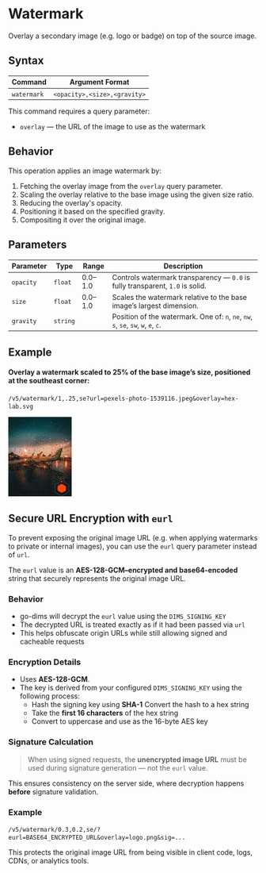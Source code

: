 # Watermark

Overlay a secondary image (e.g. logo or badge) on top of the source image.

## Syntax

| Command     | Argument Format               |
|-------------|-------------------------------|
| `watermark` | `<opacity>,<size>,<gravity>`  |

This command requires a query parameter:

- `overlay` — the URL of the image to use as the watermark

## Behavior

This operation applies an image watermark by:

1. Fetching the overlay image from the `overlay` query parameter.
2. Scaling the overlay relative to the base image using the given size ratio.
3. Reducing the overlay's opacity.
4. Positioning it based on the specified gravity.
5. Compositing it over the original image.

## Parameters

| Parameter   | Type     | Range     | Description                                                                 |
|-------------|----------|-----------|-----------------------------------------------------------------------------|
| `opacity`   | `float`  | 0.0–1.0   | Controls watermark transparency — `0.0` is fully transparent, `1.0` is solid. |
| `size`      | `float`  | 0.0–1.0   | Scales the watermark relative to the base image’s largest dimension.        |
| `gravity`   | `string` |           | Position of the watermark. One of: `n`, `ne`, `nw`, `s`, `se`, `sw`, `w`, `e`, `c`. |

## Example

#### Overlay a watermark scaled to 25% of the base image’s size, positioned at the southeast corner:

```
/v5/watermark/1,.25,se?url=pexels-photo-1539116.jpeg&overlay=hex-lab.svg
```

![Watermark](../../assets/watermark.jpg)

## Secure URL Encryption with `eurl`

To prevent exposing the original image URL (e.g. when applying watermarks to private or internal images), you can use the `eurl` query parameter instead of `url`.

The `eurl` value is an **AES-128-GCM–encrypted and base64-encoded** string that securely represents the original image URL.

### Behavior

- go-dims will decrypt the `eurl` value using the `DIMS_SIGNING_KEY`
- The decrypted URL is treated exactly as if it had been passed via `url`
- This helps obfuscate origin URLs while still allowing signed and cacheable requests

### Encryption Details

- Uses **AES-128-GCM**.
- The key is derived from your configured `DIMS_SIGNING_KEY` using the following process:
    - Hash the signing key using **SHA-1**
     Convert the hash to a hex string
    - Take the **first 16 characters** of the hex string
    - Convert to uppercase and use as the 16-byte AES key

### Signature Calculation

> When using signed requests, the **unencrypted image URL** must be used during signature generation — not the `eurl` value.

This ensures consistency on the server side, where decryption happens **before** signature validation.

### Example

```
/v5/watermark/0.3,0.2,se/?eurl=BASE64_ENCRYPTED_URL&overlay=logo.png&sig=...
```

This protects the original image URL from being visible in client code, logs, CDNs, or analytics tools.

